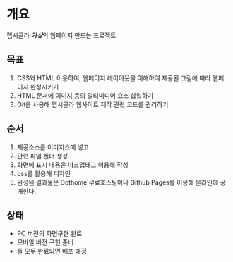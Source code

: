 # 개요
펩시골라 ***가상***의 웹페이지 만드는 프로젝트

## 목표
1. CSS와 HTML 이용하여, 웹페이지 레이아웃을 이해하여 제공된 그림에 따라 웹페이지 완성시키기
2. HTML 문서에 이미지 등의 멀티미디어 요소 삽입하기
3. Git을 사용해 펩시골라 웹사이트 제작 관련 코드를 관리하기

## 순서
1. 제공소스를 이미지스에 넣고
2. 관련 파일 폴더 생성
3. 화면에 표시 내용은 마크업태그 이용해 작성
4. css를 활용해 디자인
5. 완성된 결과물은 Dothome 무료호스팅이나 Github Pages를 이용해 온라인에 공개한다.

## 상태
* PC 버전의 화면구현 완료
* 모바일 버전 구현 준비
* 둘 모두 완료되면 배포 예정